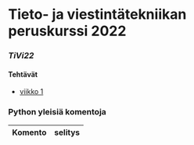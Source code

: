 # Tieto- ja viestintätekniikan peruskurssi 2022
### _TiVi22_

#### Tehtävät
- [viikko 1](./viikko_1)


### Python yleisiä komentoja

| Komento | selitys |
| -- | -- |
